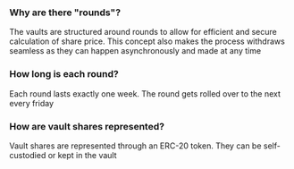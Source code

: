
### Why are there "rounds"?
The vaults are structured around rounds to allow for efficient and secure calculation of share price. This concept also makes the process withdraws seamless as they can happen asynchronously and made at any time

### How long is each round?
Each round lasts exactly one week. The round gets rolled over to the next every friday

### How are vault shares represented?
Vault shares are represented through an ERC-20 token. They can be self-custodied or kept in the vault




